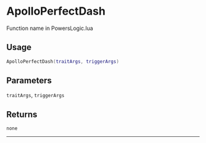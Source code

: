 # ApolloPerfectDash
Function name in PowersLogic.lua
## Usage
```lua
ApolloPerfectDash(traitArgs, triggerArgs)
```
## Parameters
`traitArgs`, `triggerArgs`
## Returns
`none`

---